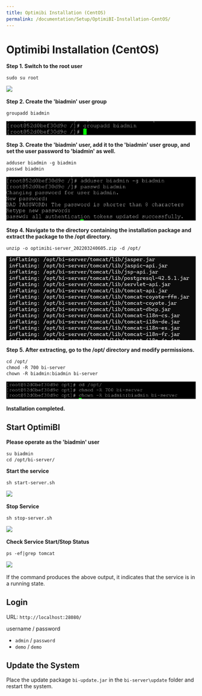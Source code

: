 ```yaml
---
title: Optimibi Installation (CentOS)
permalink: /documentation/Setup/OptimiBI-Installation-CentOS/
---
```


# Optimibi Installation (CentOS)

**Step 1. Switch to the root user**

```
sudo su root
```

<div align="left"><img src="./images/image-20220829172346058.png"  /></div>

**Step 2. Create the 'biadmin' user group**

```
groupadd biadmin
```

<div align="left"><img src="./images/image-20220829172418679.png"  /></div>

**Step 3. Create the 'biadmin' user, add it to the 'biadmin' user group, and set the user password to 'biadmin' as well.**

```
adduser biadmin -g biadmin
passwd biadmin
```

<div align="left"><img src="./images/image-20220829172434849.png"  /></div>

**Step 4. Navigate to the directory containing the installation package and extract the package to the /opt directory.**

```
unzip -o optimibi-server_202203240605.zip -d /opt/
```

<div align="left"><img src="./images/image-20220829172446528.png"  /></div>

**Step 5. After extracting, go to the /opt/ directory and modify permissions.**

```
cd /opt/
chmod -R 700 bi-server
chown -R biadmin:biadmin bi-server
```

<div align="left"><img src="./images/image-20220829172501348.png"  /></div>

**Installation completed.**



## Start OptimiBI

**Please operate as the 'biadmin' user**

```
su biadmin
cd /opt/bi-server/
```

**Start the service**

```
sh start-server.sh
```

<div align="left"><img src="./images/image-20220829172513074.png"  /></div>

**Stop Service**

```
sh stop-server.sh
```

<div align="left"><img src="./images/image-20220829172525119.png"  /></div>

**Check Service Start/Stop Status**

```
ps -ef|grep tomcat
```

<div align="left"><img src="./images/image-20220829172541387.png"  /></div>

If the command produces the above output, it indicates that the service is in a running state.



## Login

URL:  `http://localhost:28080/`

username  /  password

- `admin` / `password`
- `demo` / `demo`

## Update the System

Place the update package `bi-update.jar` in the `bi-server\update` folder and restart the system.